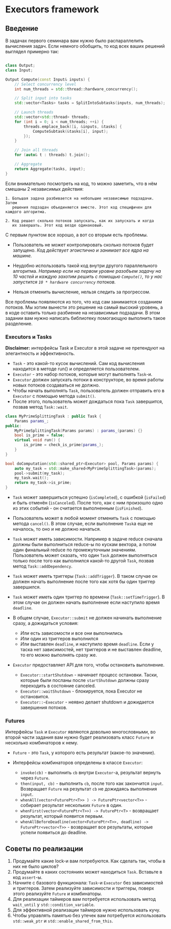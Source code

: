 # Executors framework

## Введение

В задачах первого семинара вам нужно было распараллелить вычисления задач.
Если немного обобщить, то код всех ваших решений выглядел примерно так:

```c++

class Output;
class Input;

Output Compute(const Input& inputs) {
    // Select concurrency level
    int num_threads = std::thread::hardware_concurrency();

    // Split input into tasks
    std::vector<Tasks> tasks = SplitIntoSubtasks(inputs, num_threads);

    // Launch threads
    std::vector<std::thread> threads;
    for (int i = 0; i < num_threads; ++i) {
        threads.emplace_back([i, &inputs, &tasks] {
            ComputeSubtask(&tasks[i], input);
        });
    }

    // Join all threads
    for (auto& t : threads) t.join();

    // Aggregate
    return Aggregate(tasks, input);
}
```

Если внимательно посмотреть на код, то можно заметить, что в нём смешаны 2
независимых действия:
  
    1. Большая задача разбивается на небольшие независимые подзадачи. Затем
       решения подзадач объединяются вместе. Этот код специфичен для каждого алгоритма.

    2. Код решает сколько потоков запускать, как их запускать и когда
       их завершать. Этот код везде одинаковый.

С первым пунктом все хорошо, а вот со вторым есть проблемы.

  * Пользователь не может контролировать сколько потоков будет запущено.
    _Код действует эгоистично и занимает все ядра на машине._

  * Неудобно использовать такой код внутри другого параллельного алгоритма.
    _Например если на первом уровне разобъем задачу на 10 частей и каждую захотим решить с помощью `Compute()`, то у нас запустится `10 * hardware concurrency` потоков._

  * Нельзя отменить вычисление, нельзя следить за прогрессом.

Все проблемы появляются из того, что код сам занимается созданием
потоков. Мы хотим вынести это решение на самый высокий уровень, а в
коде оставить только разбиение на независимые подзадачи. В этом
задании вам нужно написать библиотеку помогающую выполнить такое разделение.

### Executors и Tasks

**Disclaimer:** интерфейсы Task и Executor в этой задаче не претендуют
  на элегантность и эффективность.

  * `Task` - это какой-то кусок вычислений. Сам код вычисления находится в
  методе run() и определяется пользователем.
  * `Executor` - это набор потоков, которые могут выполнять `Task`-и. 
  * `Executor` *должен* запускать потоки в конструкторе, во время работы новых потоков создаваться не должно.
  * Чтобы начать выполнять `Task`, пользователь должен отправить его в `Executor` с помощью метода
  `submit()`.
  * После этого, пользователь может дождаться пока `Task` завершится, позвав метод `Task::wait`.

  ```c++
  class MyPrimeSplittingTask : public Task {
      Params params_;
  public:
      MyPrimeSplittingTask(Params params) : params_(params) {}
      bool is_prime = false;
      virtual void run() {
          is_prime = check_is_prime(params_);
      }
  }

  bool doComputation(std::shared_ptr<Executor> pool, Params params) {
      auto my_task = std::make_shared<MyPrimeSplittingTask>(params);
      pool->submit(my_task);
      my_task.wait();
      return my_task->is_prime;
  }
  ```

  * `Task` может завершиться успешно (`isCompleted`), с ошибкой
    (`isFailed`) и быть отменён (`isCanceled`). После того, как с ним
    произошло одно из этих событий - он считается выполненным
    (`isFinished`).

  * Пользователь может в любой момент отменить `Task` с помощью метода
    `cancel()`. В этом случае, если выполнение `Task`а еще не
    началось, то оно и не должно начаться.

  * `Task` может иметь зависимости. Например в задаче reduce сначала
    должны были выполниться reduce-ы по кускам вектора, а потом один
    финальный reduce по промежуточным значениям. Пользователь может
    сказать, что один `Task` должен выполняться только после того как
    выполнился какой-то другой `Task`, позвав метод
    `Task::addDependency`.

  * `Task` может иметь триггеры (`Task::addTrigger`). В таком случае он должен начать
    выполнение после того как хотя бы один триггер завершился.

  * `Task` может иметь один триггер по времени
    (`Task::setTimeTrigger`). В этом случае он должен начать
    выполнение если наступило время `deadline`.

  * В общем случае, `Executor::submit` не должен начинать выполнение
    сразу, а дожидаться условия:
      - _Или_ есть зависомости и все они выполнились
      - _Или_ один из триггеров выполнился
      - _Или_ выставлен `deadline`, и наступило время `deadline`.
    Если у таска нет зависимостей, нет триггеров и не выставлен deadline,
    то его можно выполнять сразу же.

  * `Executor` предоставляет API для того, чтобы остановить выполнение.
      - `Executor::startShutdown` - начинает процесс остановки. Таски, которые 
        были посланы после `startShutdown` должны сразу переходить в состояние canceled.
      - `Executor::waitShutdown` - блокируется, пока Executor не остановится.
      - `Executor::~Executor` - неявно делает shutdown и дожидается завершения потоков.

### Futures

Интерфейсы `Task` и `Executor` являются довольно многословными, во второй
части задания вам нужно будет реализовать класс `Future` и несколько комбинаторов к нему.

  * `Future` - это `Task`, у которого есть результат (какое-то значение).

  * Интерфейсы комбинаторов определены в классе `Executor`:
    - `invoke(cb)` - выполнить `cb` внутри `Executor`-а, результат вернуть через `Future`.
    - `then(input, cb)` - выполнить `cb`, после того как закончится `input`. Возвращает `Future` на результат `cb` не дожидаясь выполнения `input`.
    - `whenAll(vector<FuturePtr<T>> ) -> FuturePtr<vector<T>>` - собирает результат нескольких `Future` в один.
    - `whenFirst(vector<FuturePtr<T>>) -> FuturePtr<T>` - возвращает результат, который появится первым.
    - `whenAllBeforeDeadline(vector<FuturePtr<T>>, deadline) -> FuturePtr<vector<T>>` - возвращает все результаты, которые успели появиться до deadline.

## Советы по реализации

  1. Продумайте какие lock-и вам потребуются. Как сделать так, чтобы
     в них не было циклов?
  2. Продумайте в каких состояниях может находиться `Task`. Вставьте в
     код `assert`-ы.
  3. Начните с базового функционала: `Task`-и `Executor` без
     зависимостей и триггеров. Затем реализуйте зависимости и
     триггеры, поверх этого реализуйте `Future` и комбинаторы.
  4. Для реализации таймеров вам потребуется использовать метод
     `wait_until` у `std::condition_variable`.
  5. Для эффективной реализации таймеров нужно использовать кучу.
  6. Чтобы управлять памятью без утечек вам потребуется использовать `std::weak_ptr` и `std::enable_shared_from_this`.
